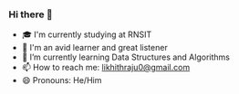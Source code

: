 ### Hi there 👋
- 🎓 I'm currently studying at RNSIT
- 🔭 I'm an avid learner and great listener
- 🌱 I’m currently learning Data Structures and Algorithms
- 📫 How to reach me: likhithraju0@gmail.com
- 😄 Pronouns: He/Him

